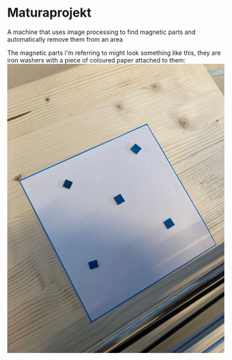 # Maturaprojekt
A machine that uses image processing to find magnetic parts and automatically remove them from an area

The magnetic parts i'm referring to might look something like this, they are iron washers with a piece of coloured paper attached to them:
<img src="https://github.com/BetterRage/Maturaprojekt/blob/master/Bilder/IMG-20220521-WA0000.jpg" width=500>
